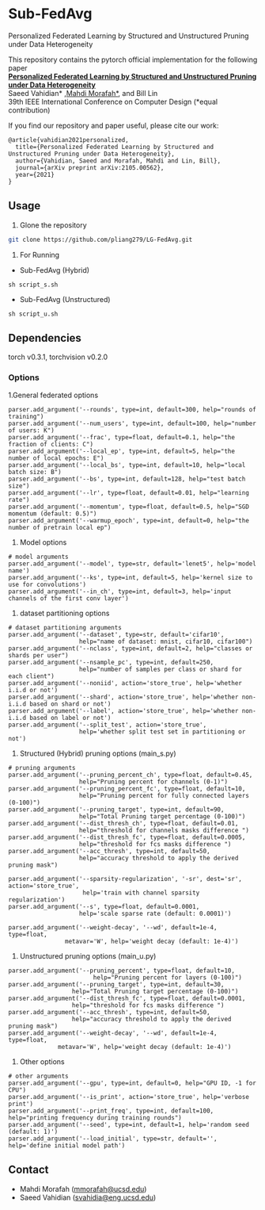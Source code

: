 # Sub-FedAvg
Personalized Federated Learning by Structured and Unstructured Pruning under Data Heterogeneity

This repository contains the pytorch official implementation for the following paper<br>
[**Personalized Federated Learning by Structured and Unstructured Pruning under Data Heterogeneity**](https://arxiv.org/abs/2105.00562)<br>
Saeed Vahidian* ,[Mahdi Morafah*](https://www.linkedin.com/in/mahdi-morafah-ab97a8106/), and Bill Lin <br>
39th IEEE International Conference on Computer Design (*equal contribution)

If you find our repository and paper useful, please cite our work: 
```
@article{vahidian2021personalized,
  title={Personalized Federated Learning by Structured and Unstructured Pruning under Data Heterogeneity},
  author={Vahidian, Saeed and Morafah, Mahdi and Lin, Bill},
  journal={arXiv preprint arXiv:2105.00562},
  year={2021}
}
```

## Usage 
1. Glone the repository 
```bash
git clone https://github.com/pliang279/LG-FedAvg.git
```
1. For Running 
  * Sub-FedAvg (Hybrid) 
  ```
  sh script_s.sh 
  ```
  * Sub-FedAvg (Unstructured) 
  ```
  sh script_u.sh 
  ```
## Dependencies
torch v0.3.1, torchvision v0.2.0

### Options 
1.General federated options
```
parser.add_argument('--rounds', type=int, default=300, help="rounds of training")
parser.add_argument('--num_users', type=int, default=100, help="number of users: K")
parser.add_argument('--frac', type=float, default=0.1, help="the fraction of clients: C")
parser.add_argument('--local_ep', type=int, default=5, help="the number of local epochs: E")
parser.add_argument('--local_bs', type=int, default=10, help="local batch size: B")
parser.add_argument('--bs', type=int, default=128, help="test batch size")
parser.add_argument('--lr', type=float, default=0.01, help="learning rate")
parser.add_argument('--momentum', type=float, default=0.5, help="SGD momentum (default: 0.5)")
parser.add_argument('--warmup_epoch', type=int, default=0, help="the number of pretrain local ep")
```
1. Model options
```
# model arguments
parser.add_argument('--model', type=str, default='lenet5', help='model name')
parser.add_argument('--ks', type=int, default=5, help='kernel size to use for convolutions')
parser.add_argument('--in_ch', type=int, default=3, help='input channels of the first conv layer')
```
1. dataset partitioning options
```
# dataset partitioning arguments
parser.add_argument('--dataset', type=str, default='cifar10', 
                    help="name of dataset: mnist, cifar10, cifar100")
parser.add_argument('--nclass', type=int, default=2, help="classes or shards per user")
parser.add_argument('--nsample_pc', type=int, default=250, 
                    help="number of samples per class or shard for each client")
parser.add_argument('--noniid', action='store_true', help='whether i.i.d or not')
parser.add_argument('--shard', action='store_true', help='whether non-i.i.d based on shard or not')
parser.add_argument('--label', action='store_true', help='whether non-i.i.d based on label or not')
parser.add_argument('--split_test', action='store_true', 
                    help='whether split test set in partitioning or not')
```
1. Structured (Hybrid) pruning options (main_s.py)
```
# pruning arguments 
parser.add_argument('--pruning_percent_ch', type=float, default=0.45, 
                    help="Pruning percent for channels (0-1)")
parser.add_argument('--pruning_percent_fc', type=float, default=10, 
                    help="Pruning percent for fully connected layers (0-100)")
parser.add_argument('--pruning_target', type=int, default=90, 
                    help="Total Pruning target percentage (0-100)")
parser.add_argument('--dist_thresh_ch', type=float, default=0.01, 
                    help="threshold for channels masks difference ")
parser.add_argument('--dist_thresh_fc', type=float, default=0.0005, 
                    help="threshold for fcs masks difference ")
parser.add_argument('--acc_thresh', type=int, default=50, 
                    help="accuracy threshold to apply the derived pruning mask")

parser.add_argument('--sparsity-regularization', '-sr', dest='sr', action='store_true',
                     help='train with channel sparsity regularization')
parser.add_argument('--s', type=float, default=0.0001, 
                    help='scale sparse rate (default: 0.0001)')

parser.add_argument('--weight-decay', '--wd', default=1e-4, type=float,
                metavar='W', help='weight decay (default: 1e-4)')
```
1. Unstructured pruning options (main_u.py)
```
parser.add_argument('--pruning_percent', type=float, default=10, 
                        help="Pruning percent for layers (0-100)")
parser.add_argument('--pruning_target', type=int, default=30, 
                  help="Total Pruning target percentage (0-100)")
parser.add_argument('--dist_thresh_fc', type=float, default=0.0001, 
                  help="threshold for fcs masks difference ")
parser.add_argument('--acc_thresh', type=int, default=50, 
                  help="accuracy threshold to apply the derived pruning mask")
parser.add_argument('--weight-decay', '--wd', default=1e-4, type=float,
              metavar='W', help='weight decay (default: 1e-4)')
```
1. Other options
```
# other arguments 
parser.add_argument('--gpu', type=int, default=0, help="GPU ID, -1 for CPU")
parser.add_argument('--is_print', action='store_true', help='verbose print')
parser.add_argument('--print_freq', type=int, default=100, help="printing frequency during training rounds")
parser.add_argument('--seed', type=int, default=1, help='random seed (default: 1)')
parser.add_argument('--load_initial', type=str, default='', help='define initial model path')

```

## Contact
- Mahdi Morafah (mmorafah@ucsd.edu)
- Saeed Vahidian (svahidia@eng.ucsd.edu)
